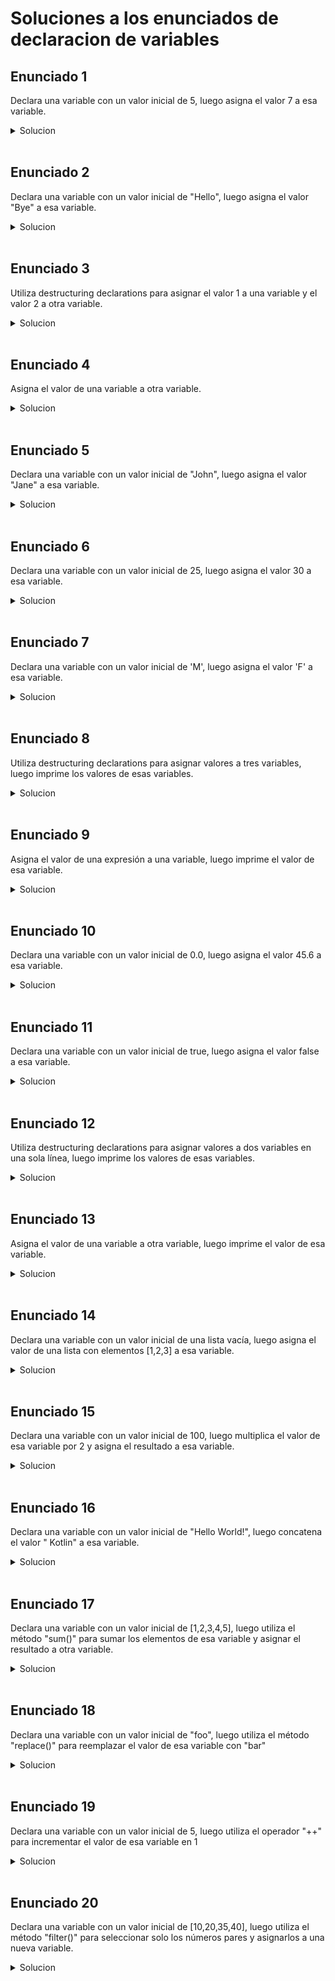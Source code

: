 # Soluciones a los enunciados de declaracion de variables

## Enunciado 1

Declara una variable con un valor inicial de 5, luego asigna el valor 7 a esa variable.

<details>
  <summary>Solucion</summary>

```kotlin
fun main() {
    var numero = 5
    numero = 7
    print(numero)
}
```

Salida: 
```kotlin
12
```
</details>
<br>

## Enunciado 2

Declara una variable con un valor inicial de "Hello", luego asigna el valor "Bye" a esa variable.

<details>
  <summary>Solucion</summary>

  ```kotlin
fun main() {
    var saludo = "Hello"
    saludo = "Bye"
    print(saludo)
}
```

Salida:

```kotlin
Bye
```
</details>
<br>

## Enunciado 3

Utiliza destructuring declarations para asignar el valor 1 a una variable y el valor 2 a otra variable.

<details>
  <summary>Solucion</summary>

```kotlin
fun main() {
    val (num1, num2) = Pair(1, 2)
    print("""
        primer numero: $num1
        segundo numero: $num2
    """.trimIndent())
}
```

Salida:

```kotlin
primer numero: 1
segundo numero: 2
```
</details>
<br>

## Enunciado 4

Asigna el valor de una variable a otra variable.

<details>
  <summary>Solucion</summary>
  
```kotlin
fun main() {
    val variablePrincipal = "valor"
    val variableSecundaria = variablePrincipal
    print("el valor de la variable principal: $variablePrincipal\n" +
          "es igual al valor de la variable secundaria: $variableSecundaria")
}
```

Salida:

```kotlin
el valor de la variable principal: valor
es igual al valor de la variable secundaria: valor
```
</details>
<br>

## Enunciado 5

Declara una variable con un valor inicial de "John", luego asigna el valor "Jane" a esa variable.

<details>
  <summary>Solucion</summary>
  
  ```kotlin
fun main() {
    var nombre = "John"
    nombre = "Jane"
    print("el nombre ha cambiado a $nombre")
}
```

Salida:

```kotlin
el nombre ha cambiado a Jane
```
</details>
<br>

## Enunciado 6

Declara una variable con un valor inicial de 25, luego asigna el valor 30 a esa variable.

<details>
  <summary>Solucion</summary>
  
  ```kotlin
fun main() {
    var numero = 25
    numero = 30
    print("el numero ha aumentado su valor a $numero")
}
```

Salida:

```kotlin
el numero ha aumentado su valor a 30
```
</details>
<br>

## Enunciado 7

Declara una variable con un valor inicial de 'M', luego asigna el valor 'F' a esa variable.

<details>
  <summary>Solucion</summary>
  
```kotlin
fun main() {
    var inicial: Char = 'M'
    inicial = 'F'
    print("ahora la inicial es $inicial")
}
```

Salida:

```kotlin
ahora la inicial es F
```

</details>
<br>

## Enunciado 8

Utiliza destructuring declarations para asignar valores a tres variables, luego imprime los valores de esas variables.

<details>
  <summary>Solucion</summary>
  
  ```kotlin
fun main() {
    //la funcion Pair solo acepta 2 variables
    val (nombre, edad) = Pair("John", 3) // esto esta bien
    // asignarle 3 causaria error
    val (nombre, apellido, edad) = Pair("John","Smith", 3)
}
```

Salida:

```kotlin
Kotlin: Destructuring declaration initializer of type Pair<String, String> must have a 'component3()' function
```

Aqui hay dos posibles soluciones

Solucion 1.

```kotlin
fun main() {
    val lista = listOf(1, 2, 3)
    val (uno, dos, tres) = lista
    print("lista de numero: $uno, $dos, $tres")
}
```

Salida:

```kotlin
lista de numeros: 1, 2, 3
```

Solucion 2.

```kotlin
fun main() {
    data class Persona(val nombre: String, val apellido: String, val edad: Int)
    val myPerson = Persona("John", "Doe", 25)
    val (nombre, apellido, edad) = myPerson
    print("Datos: $nombre $apellido, $edad")

}
```

Saluda

```kotlin
Datos: Jonh Doe, 25
```

Una data class en Kotlin es una clase especial que se utiliza para contener datos. Estas clases tienen como principal función almacenar y proporcionar acceso a los datos, y suelen tener pocas o ninguna lógica de negocio.

La principal diferencia de las data class con las clases normales es que las primeras tienen un conjunto de funciones y operadores sobrecargados de manera automática, como:

* `toString()`: devuelve una representación en cadena de caracteres del objeto.
* `equals()`: determina si dos objetos son iguales.
* `hashCode()`: devuelve un valor hash para el objeto.
* `copy()`: Crea una copia del objeto con valores opcionales modificados
* `componentN()`: permite desestructurar el objeto en una serie de variables individuales.

Al declarar una data class se debe utilizar la palabra reservada data y se recomienda tener al menos una propiedad en el constructor.

```kotlin
data class Person(val name: String, val age: Int)
```

Al utilizar data class se puede reducir el código necesario para implementar las funciones mencionadas anteriormente y se puede enfocar en la lógica de negocio de la aplicación.
</details>
<br>

## Enunciado 9

Asigna el valor de una expresión a una variable, luego imprime el valor de esa variable.

<details>
  <summary>Solucion</summary>
  
```kotlin
fun main() {
    val expresion = 10 + 12
    print("el valor de la expresion es $expresion")
}
```

Salida:

```kotlin
el valor de la expresion es 22
```
</details>
<br>


## Enunciado 10

Declara una variable con un valor inicial de 0.0, luego asigna el valor 45.6 a esa variable.

<details>
  <summary>Solucion</summary>
  
```kotlin
fun main() {
    var valorDouble = 0.0
    valorDouble = 45.6
    print("el valor double es $valorDouble")
}
```

Salida

```kotlin
el valor double es 45.6
```
</details>
<br>


## Enunciado 11

Declara una variable con un valor inicial de true, luego asigna el valor false a esa variable.

<details>
  <summary>Solucion</summary>
  
```kotlin
fun main() {
    var interruptor = true
    interruptor = false
    print(interruptor)
}
```

Salida:

```kotlin
false
```
</details>
<br>


## Enunciado 12

Utiliza destructuring declarations para asignar valores a dos variables en una sola línea, luego imprime los valores de esas variables.

<details>
  <summary>Solucion</summary>
  
  ```kotlin
fun main() {
    val (dia, clima) = Pair("Lunes", "soleado")
    print("hoy es $dia y esta $clima")
}
```

Salida:

```koltin
hoy es Lunes y esta soleado
```

</details>
<br>

## Enunciado 13

Asigna el valor de una variable a otra variable, luego imprime el valor de esa variable.

<details>
  <summary>Solucion</summary>
  
  ```kotlin
fun main() {
    val dolar = 19.45
    val euro = 23.43
    print("el valor del euro actualmente es $euro")
}
  ```

  Salida:

```kotlin
el valor del euro actualmente es de 23.43
```

</details>
<br>

## Enunciado 14

Declara una variable con un valor inicial de una lista vacía, luego asigna el valor de una lista con elementos [1,2,3] a esa variable.

<details>
  <summary>Solucion</summary>
  
  ```kotlin
  fun main() {
    var miLista: List<Int> = emptyList()
    miLista = listOf(1, 2, 3)
    for (elemento in miLista) {
        println(elemento)
    }

}
```
Salida:

```kotlin
1
2
3
```
</details>
<br>

## Enunciado 15

Declara una variable con un valor inicial de 100, luego multiplica el valor de esa variable por 2 y asigna el resultado a esa variable.

<details>
  <summary>Solucion</summary>
  
  ```kotlin
  fun main() {
    var multiplicacion = 100
    multiplicacion *=2
    print("el resultado de la multiplicacion es $multiplicacion")
}
```

Salida:

```kotlin
el valor mutiplicado es 200
```
</details>
<br>

## Enunciado 16

Declara una variable con un valor inicial de "Hello World!", luego concatena el valor " Kotlin" a esa variable.

<details>
  <summary>Solucion</summary>
  
  ```kotlin
  fun main() {
    var saludo = "Hello World "
    saludo += "Kotlin"
    print(saludo)
}
```

Salida:

```kotlin
Hello World Kotlin
```

</details>
<br>

## Enunciado 17

Declara una variable con un valor inicial de [1,2,3,4,5], luego utiliza el método "sum()" para sumar los elementos de esa variable y asignar el resultado a otra variable.

<details>
  <summary>Solucion</summary>
  
  ```kotlin
  fun main() {
    val lista: List<Int> = listOf(1, 2, 3, 4)
    val resultado = lista.sum()
    print("la suma de los numeros de la lista es: $resultado")
}
```

Salida:

```kotlin
la suma de los numeros de la lista es 10
```

</details>
<br>


## Enunciado 18

Declara una variable con un valor inicial de "foo", luego utiliza el método "replace()" para reemplazar el valor de esa variable con "bar"

<details>
  <summary>Solucion</summary>
  
  ```kotlin
  fun main() {
    var mensaje = "foo"
    mensaje= mensaje.replace("foo", "bar")
    print("el mensaje cambio a $mensaje")
}
```

Salida:

```kotlin
el mensaje cambio a bar
```

</details>
<br>

## Enunciado 19

Declara una variable con un valor inicial de 5, luego utiliza el operador "++" para incrementar el valor de esa variable en 1

<details>
  <summary>Solucion</summary>
  
  ```kotlin
  fun main() {
    var numero = 5
    numero ++
    print("el numero ha aumentado a $numero")
}
```

Salida:

```kotlin
el numero ha aumentado a 6
```

</details>
<br>

## Enunciado 20

Declara una variable con un valor inicial de [10,20,35,40], luego utiliza el método "filter()" para seleccionar solo los números pares y asignarlos a una nueva variable.

<details>
  <summary>Solucion</summary>
  
```kotlin
fun main() {
    val miLista: List<Int> = listOf(10, 20, 35, 40)
    val listaNueva: List <Int> = miLista.filter { numero -> numero % 2 == 0 }
    print(listaNueva)
}
```

Salida:

```kotlin
[10, 20, 40]
```
</details>
<br>
